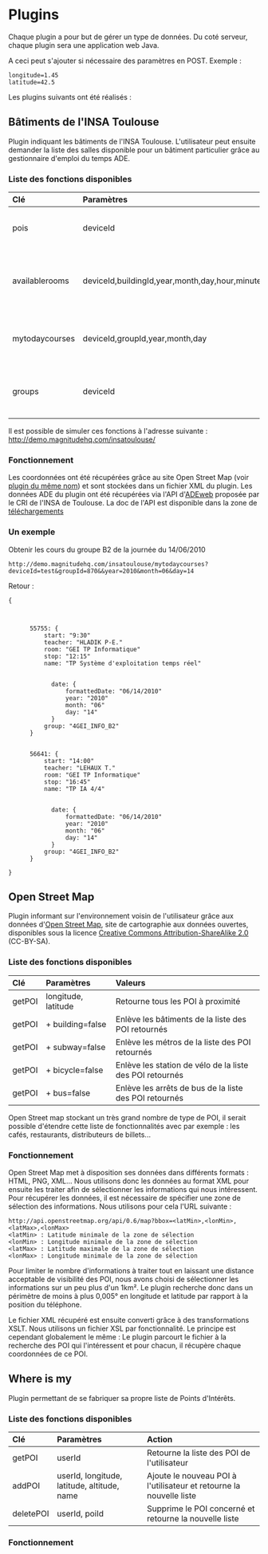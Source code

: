 # Plugins #
Chaque plugin a pour but de gérer un type de données. Du coté serveur, chaque plugin sera une application web Java.

A ceci peut s'ajouter si nécessaire des paramètres en POST. Exemple :

```
longitude=1.45
latitude=42.5
```

Les plugins suivants ont été réalisés :


## Bâtiments de l'INSA Toulouse ##
Plugin indiquant les bâtiments de l'INSA Toulouse.
L'utilisateur peut ensuite demander la liste des salles disponible pour un bâtiment particulier grâce au gestionnaire d'emploi du temps ADE.
### Liste des fonctions disponibles ###
| **Clé** | **Paramètres** | **Action** |
|:---------|:----------------|:-----------|
|pois|deviceId|Retourne les coordonnées des bâtiments |
|availablerooms|deviceId,buildingId,year,month,day,hour,minute|Retourne les salles libres d'un bâtiment à un moment donné |
|mytodaycourses|deviceId,groupId,year,month,day|Retourne les cours de la journée d'un groupe donné |
|groups|deviceId|Retourne les groupes et leur id de l'insa de toulouse |

Il est possible de simuler ces fonctions à l'adresse suivante : http://demo.magnitudehq.com/insatoulouse/

### Fonctionnement ###
Les coordonnées ont été récupérées grâce au site Open Street Map (voir [plugin du même nom](#Open_Street_Map.md)) et sont stockées dans un fichier XML du plugin.
Les données ADE du plugin ont été récupérées via l'API d'[ADEweb](http://cri-srv-ade.insa-toulouse.fr:8080/) proposée par le CRI de l'INSA de Toulouse. La doc de l'API est disponible dans la zone de [téléchargements](http://code.google.com/p/magnitudehq/downloads/detail?name=Web%20Api.pdf&can=2&q=)

### Un exemple ###

Obtenir les cours du groupe B2 de la journée du 14/06/2010
```
http://demo.magnitudehq.com/insatoulouse/mytodaycourses?deviceId=test&groupId=870&&year=2010&month=06&day=14
```

Retour :
```
{

    
     
      55755: {
          start: "9:30"
          teacher: "HLADIK P-E."
          room: "GEI TP Informatique"
          stop: "12:15"
          name: "TP Système d'exploitation temps réel"
          
            
            date: {
                formattedDate: "06/14/2010"
                year: "2010"
                month: "06"
                day: "14"
            }
          group: "4GEI_INFO_B2"
      }
    
     
      56641: {
          start: "14:00"
          teacher: "LEHAUX T."
          room: "GEI TP Informatique"
          stop: "16:45"
          name: "TP IA 4/4"
          
            
            date: {
                formattedDate: "06/14/2010"
                year: "2010"
                month: "06"
                day: "14"
            }
          group: "4GEI_INFO_B2"
      }

}
```

## Open Street Map ##
Plugin informant sur l'environnement voisin de l'utilisateur grâce aux données d'[Open Street Map](http://www.openstreetmap.org/), site de cartographie aux données ouvertes, disponibles sous la licence [Creative Commons Attribution-ShareAlike 2.0](http://creativecommons.org/licenses/by-sa/2.0/) (CC-BY-SA).

### Liste des fonctions disponibles ###
| **Clé** | **Paramètres** | **Valeurs** |
|:---------|:----------------|:------------|
|getPOI|longitude, latitude|Retourne tous les POI à proximité|
|getPOI| 	+ building=false|	Enlève les bâtiments de la liste des POI retournés|
|getPOI| 	+ subway=false|	Enlève les métros de la liste des POI retournés|
|getPOI| 	+ bicycle=false|	Enlève les station de vélo de la liste des POI retournés|
|getPOI|	+ bus=false|	Enlève les arrêts de bus de la liste des POI retournés |

Open Street map stockant un très grand nombre de type de POI, il serait possible d'étendre cette liste de fonctionnalités avec par exemple : les cafés, restaurants, distributeurs de billets...

### Fonctionnement ###
Open Street Map met à disposition ses données dans différents formats : HTML, PNG, XML...
Nous utilisons donc les données au format XML pour ensuite les traiter afin de sélectionner les informations qui nous intéressent.
Pour récupérer les données, il est nécessaire de spécifier une zone de sélection des informations. Nous utilisons pour cela l'URL suivante :
```
http://api.openstreetmap.org/api/0.6/map?bbox=<latMin>,<lonMin>,<latMax>,<lonMax>
<latMin> : Latitude minimale de la zone de sélection
<lonMin> : Longitude minimale de la zone de sélection
<latMax> : Latitude maximale de la zone de sélection
<lonMax> : Longitude minimale de la zone de sélection
```
Pour limiter le nombre d'informations à traiter tout en laissant une distance acceptable de visibilité des POI, nous avons choisi de sélectionner les informations sur un peu plus d'un 1km². Le plugin recherche donc dans un périmètre de moins à plus 0,005° en longitude et latitude par rapport à la position du téléphone.

Le fichier XML récupéré est ensuite converti grâce à des transformations XSLT. Nous utilisons un fichier XSL par fonctionnalité. Le principe est cependant globalement le même : Le plugin parcourt le fichier à la recherche des POI qui l'intéressent et pour chacun, il récupère chaque coordonnées de ce POI.

## Where is my ##
Plugin permettant de se fabriquer sa propre liste de Points d'Intérêts.

### Liste des fonctions disponibles ###
| **Clé** | **Paramètres** | **Action** |
|:---------|:----------------|:-----------|
|getPOI|userId|Retourne la liste des POI de l'utilisateur|
|addPOI|userId, longitude, latitude, altitude, name|Ajoute le nouveau POI à l'utilisateur et retourne la nouvelle liste|
|deletePOI|userId, poiId|Supprime le POI concerné et retourne la nouvelle liste|

### Fonctionnement ###